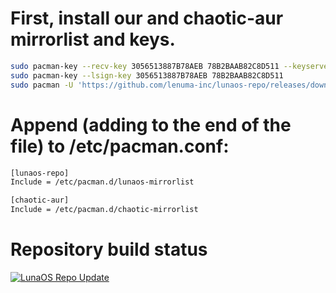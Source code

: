 #  First, install our and chaotic-aur mirrorlist and keys.

```sh
sudo pacman-key --recv-key 3056513887B78AEB 78B2BAAB82C8D511 --keyserver keyserver.ubuntu.com
sudo pacman-key --lsign-key 3056513887B78AEB 78B2BAAB82C8D511
sudo pacman -U 'https://github.com/lenuma-inc/lunaos-repo/releases/download/lunaos-repo/lunaos-keyring-3-1-any.pkg.tar.zst' 'https://github.com/lenuma-inc/lunaos-repo/releases/download/lunaos-repo/lunaos-mirrorlist-2-2-x86_64.pkg.tar.zst' 'https://cdn-mirror.chaotic.cx/chaotic-aur/chaotic-keyring.pkg.tar.zst' 'https://cdn-mirror.chaotic.cx/chaotic-aur/chaotic-mirrorlist.pkg.tar.zst'
```

#  Append (adding to the end of the file) to /etc/pacman.conf: 

```sh
[lunaos-repo]
Include = /etc/pacman.d/lunaos-mirrorlist

[chaotic-aur]
Include = /etc/pacman.d/chaotic-mirrorlist
```

# Repository build status
[![LunaOS Repo Update](https://github.com/Lenuma-inc/lunaos-repo/actions/workflows/update-lunaos-repo.yml/badge.svg)](https://github.com/Lenuma-inc/lunaos-repo/actions/workflows/update-lunaos-repo.yml)
